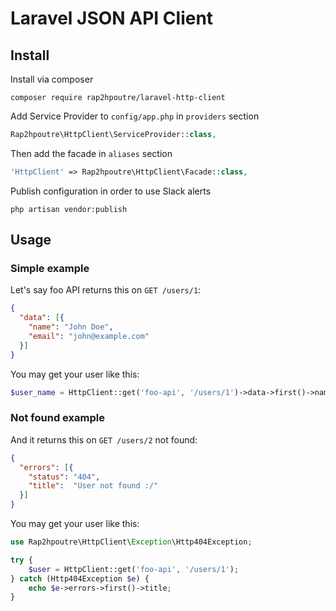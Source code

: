 # Laravel JSON API Client

## Install

Install via composer
```
composer require rap2hpoutre/laravel-http-client
```
Add Service Provider to `config/app.php` in `providers` section
```php
Rap2hpoutre\HttpClient\ServiceProvider::class,
```

Then add the facade in `aliases` section
```php
'HttpClient' => Rap2hpoutre\HttpClient\Facade::class,
```

Publish configuration in order to use Slack alerts
```
php artisan vendor:publish
```

## Usage

### Simple example
Let's say foo API returns this on `GET /users/1`: 
```json
{
  "data": [{
    "name": "John Doe",
    "email": "john@example.com"
  }]
}
```

You may get your user like this:
```php
$user_name = HttpClient::get('foo-api', '/users/1')->data->first()->name;
```

### Not found example
And it returns this on `GET /users/2` not found: 
```json
{
  "errors": [{
    "status": "404",
    "title":  "User not found :/"
  }]
}
```

You may get your user like this:
```php
use Rap2hpoutre\HttpClient\Exception\Http404Exception;

try {
    $user = HttpClient::get('foo-api', '/users/1');
} catch (Http404Exception $e) {
    echo $e->errors->first()->title;
}

```
